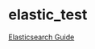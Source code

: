 # elastic_test

[Elasticsearch Guide](https://www.elastic.co/guide/en/elasticsearch/reference/current/index.html)
